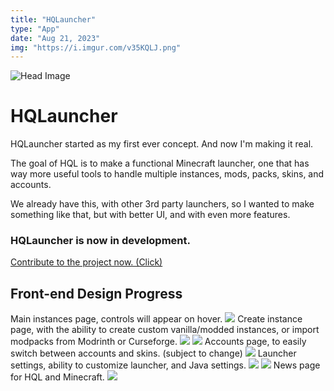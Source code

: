 ```yaml
---
title: "HQLauncher"
type: "App"
date: "Aug 21, 2023"
img: "https://i.imgur.com/v35KQLJ.png"
---
```


![Head Image](https://i.imgur.com/v35KQLJ.png)

# HQLauncher

HQLauncher started as my first ever concept. And now I'm making it real.

The goal of HQL is to make a functional Minecraft launcher, one that has way more useful tools to handle multiple instances, mods, packs, skins, and accounts.

We already have this, with other 3rd party launchers, so I wanted to make something like that, but with better UI, and with even more features.

### HQLauncher is now in development.

[Contribute to the project now. (Click)](https://github.com/dukcc/HQLauncher)

## Front-end Design Progress

Main instances page, controls will appear on hover.
![](https://i.imgur.com/lhn2xe9.png)
Create instance page, with the ability to create custom vanilla/modded instances, or import modpacks from Modrinth or Curseforge.
![](https://i.imgur.com/oIfrh6j.png)
![](https://i.imgur.com/1FTt2JJ.png)
Accounts page, to easily switch between accounts and skins. (subject to change)
![](https://i.imgur.com/GLHjrcs.png)
Launcher settings, ability to customize launcher, and Java settings.
![](https://i.imgur.com/ujO0PCM.png)
![](https://i.imgur.com/CDXuQ7F.png)
News page for HQL and Minecraft.
![](https://i.imgur.com/1BaVSA9.png)